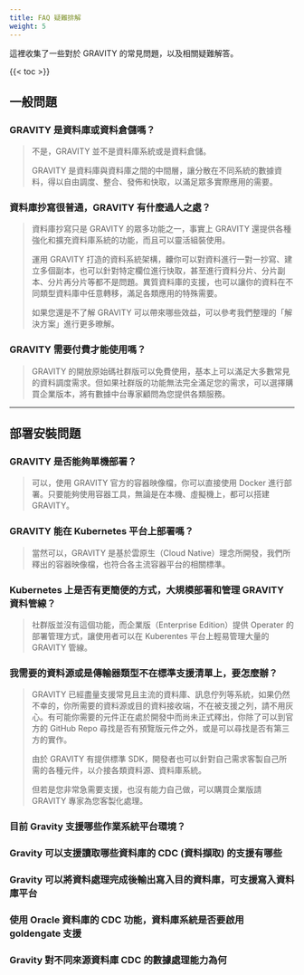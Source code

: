 ```yaml
---
title: FAQ 疑難排解
weight: 5
---
```


這裡收集了一些對於 GRAVITY 的常見問題，以及相關疑難解答。

{{< toc >}}

## 一般問題

### GRAVITY 是資料庫或資料倉儲嗎？

> 不是，GRAVITY 並不是資料庫系統或是資料倉儲。
>
> GRAVITY 是資料庫與資料庫之間的中間層，讓分散在不同系統的數據資料，得以自由調度、整合、發佈和快取，以滿足眾多實際應用的需要。

### 資料庫抄寫很普通，GRAVITY 有什麼過人之處？

> 資料庫抄寫只是 GRAVITY 的眾多功能之一，事實上 GRAVITY 還提供各種強化和擴充資料庫系統的功能，而且可以靈活組裝使用。
>
> 運用 GRAVITY 打造的資料系統架構，齉你可以對資料進行一對一抄寫、建立多個副本，也可以針對特定欄位進行快取，甚至進行資料分片、分片副本、分片再分片等都不是問題。異質資料庫的支援，也可以讓你的資料在不同類型資料庫中任意轉移，滿足各類應用的特殊需要。
>
> 如果您還是不了解 GRAVITY 可以帶來哪些效益，可以參考我們整理的「解決方案」進行更多暸解。

### GRAVITY 需要付費才能使用嗎？

> GRAVITY 的開放原始碼社群版可以免費使用，基本上可以滿足大多數常見的資料調度需求。但如果社群版的功能無法完全滿足您的需求，可以選擇購買企業版本，將有數據中台專家顧問為您提供各類服務。

---

## 部署安裝問題

### GRAVITY 是否能夠單機部署？

> 可以，使用 GRAVITY 官方的容器映像檔，你可以直接使用 Docker 進行部署。只要能夠使用容器工具，無論是在本機、虛擬機上，都可以搭建 GRAVITY。

### GRAVITY 能在 Kubernetes 平台上部署嗎？

> 當然可以，GRAVITY 是基於雲原生（Cloud Native）理念所開發，我們所釋出的容器映像檔，也符合各主流容器平台的相關標準。

### Kubernetes 上是否有更簡便的方式，大規模部署和管理 GRAVITY 資料管線？

> 社群版並沒有這個功能，而企業版（Enterprise Edition）提供 Operater 的部署管理方式，讓使用者可以在 Kuberentes 平台上輕易管理大量的 GRAVITY 管線。

### 我需要的資料源或是傳輸器類型不在標準支援清單上，要怎麼辦？

> GRAVITY 已經盡量支援常見且主流的資料庫、訊息佇列等系統，如果仍然不幸的，你所需要的資料源或目的資料接收端，不在被支援之列，請不用灰心。有可能你需要的元件正在處於開發中而尚未正式釋出，你除了可以到官方的 GitHub Repo 尋找是否有預覽版元件之外，或是可以尋找是否有第三方的實作。
>
> 由於 GRAVITY 有提供標準 SDK，開發者也可以針對自己需求客製自己所需的各種元件，以介接各類資料源、資料庫系統。
>
> 但若是您非常急需要支援，也沒有能力自己做，可以購買企業版請 GRAVITY 專家為您客製化處理。

### 目前 Gravity 支援哪些作業系統平台環境？

### Gravity 可以支援讀取哪些資料庫的 CDC (資料擷取) 的支援有哪些

### Gravity 可以將資料處理完成後輸出寫入目的資料庫，可支援寫入資料庫平台

### 使用 Oracle 資料庫的 CDC 功能，資料庫系統是否要啟用 goldengate 支援

### Gravity 對不同來源資料庫 CDC 的數據處理能力為何
